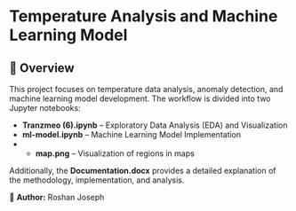 # Temperature Analysis and Machine Learning Model  

## 📌 Overview  
This project focuses on temperature data analysis, anomaly detection, and machine learning model development. The workflow is divided into two Jupyter notebooks:  

- **Tranzmeo (6).ipynb** – Exploratory Data Analysis (EDA) and Visualization  
- **ml-model.ipynb** – Machine Learning Model Implementation
- - **map.png** – Visualization of regions in maps 

Additionally, the **Documentation.docx** provides a detailed explanation of the methodology, implementation, and analysis.  



📌 **Author:** Roshan Joseph  

